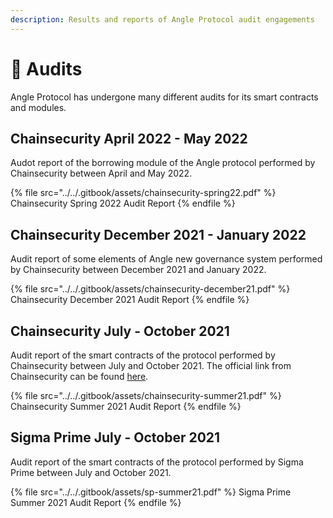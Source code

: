 ```yaml
---
description: Results and reports of Angle Protocol audit engagements
---
```


# 🔐 Audits

Angle Protocol has undergone many different audits for its smart contracts and modules.

## Chainsecurity April 2022 - May 2022

Audot report of the borrowing module of the Angle protocol performed by Chainsecurity between April and May 2022.

{% file src="../../.gitbook/assets/chainsecurity-spring22.pdf" %}
Chainsecurity Spring 2022 Audit Report
{% endfile %}

## Chainsecurity December 2021 - January 2022

Audit report of some elements of Angle new governance system performed by Chainsecurity between December 2021 and January 2022.

{% file src="../../.gitbook/assets/chainsecurity-december21.pdf" %}
Chainsecurity December 2021 Audit Report
{% endfile %}

## Chainsecurity July - October 2021

Audit report of the smart contracts of the protocol performed by Chainsecurity between July and October 2021. The official link from Chainsecurity can be found [here](https://chainsecurity.com/security-audit/angle-protocol/).

{% file src="../../.gitbook/assets/chainsecurity-summer21.pdf" %}
Chainsecurity Summer 2021 Audit Report
{% endfile %}

## Sigma Prime July - October 2021

Audit report of the smart contracts of the protocol performed by Sigma Prime between July and October 2021.

{% file src="../../.gitbook/assets/sp-summer21.pdf" %}
Sigma Prime Summer 2021 Audit Report
{% endfile %}
